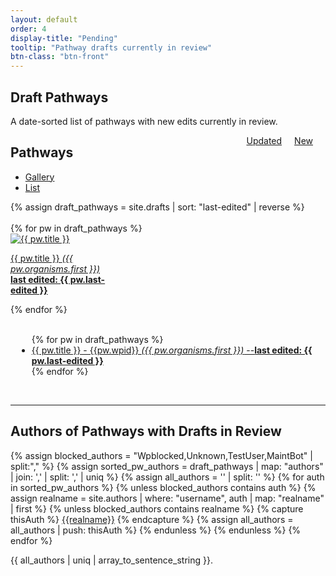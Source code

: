 ```yaml
---
layout: default
order: 4
display-title: "Pending"
tooltip: "Pathway drafts currently in review" 
btn-class: "btn-front"
---
```

    
<h2 id="title">Draft Pathways</h2>
<p>A date-sorted list of pathways with new edits currently in review. </p> 
<a class="btn btn-sm btn-front my-2" style="float:right;margin-right:20px;" title="Browse newly added pathways" href="/browse/new.html">New</a><a class="btn btn-sm btn-front my-2" style="float:right;margin-right:20px;" title="Browse recently updated pathways" href="/browse/updated.html">Updated</a>

<h2>Pathways</h2>
<ul class="nav nav-tabs">
    <li class="nav-item">
        <a class="nav-link active" data-toggle="tab" href="#gallery">Gallery</a>
    </li>
      <li class="nav-item">
        <a class="nav-link" data-toggle="tab" href="#list">List</a>
      </li>
</ul>
{% assign draft_pathways = site.drafts | sort: "last-edited" | reverse %}
<div class="tab-content" >
    <div class="tab-pane fade show active" id="gallery" role="tabpanel">
        <br/>
    <div class="row">
      {% for pw in draft_pathways %}
          <div class="col-sm-auto">
            <div class="card" style="width: 10rem;">
              <a class="card-link" href="{{ pw.url }}">
              <img class="card-img-top" loading="lazy" src="/draft_assets/{{pw.wpid}}/{{pw.wpid}}.png" alt="{{ pw.title }}">
              <div class="card-body">
                <p class="card-text">{{ pw.title }} <em>({{ pw.organisms.first }})</em>
                <br /><b>last edited: {{ pw.last-edited }}</b></p>
              </div>
              </a>
            </div>
          </div>
      {% endfor %}
    </div>
  </div>
  <div class="tab-pane fade" id="list" role="tabpanel">
    <br/>
    <div class="row" style="margin-left: 10px;">
      <ul>
        {% for pw in draft_pathways %}
              <li><a href="{{ pw.url }}">{{ pw.title }} - {{pw.wpid}} <em>({{ pw.organisms.first }})</em> --<b>last edited: {{ pw.last-edited }}</b></a></li>
        {% endfor %}
      </ul>
    </div>  
  </div>
</div>
<br/>
<hr/>
<h2>Authors of Pathways with Drafts in Review</h2>
<!-- AUTHOR PROCESSING -->
{% assign blocked_authors = "Wpblocked,Unknown,TestUser,MaintBot" | split:"," %}
{% assign sorted_pw_authors = draft_pathways | map: "authors" | join: ','  | split: ',' | uniq  %} <!-- REPLACE authors with "recent author" -->
{% assign all_authors = '' | split: '' %}
{% for auth in sorted_pw_authors %}
  {% unless blocked_authors contains auth %}
    {% assign realname = site.authors | where: "username", auth | map: "realname" | first  %}
    {% unless blocked_authors contains realname %}
      {% capture thisAuth %}
        <a href="{{site.url}}/authors/{{auth}}.html" title="View author profile">{{realname}}</a>
      {% endcapture %}
      {% assign all_authors = all_authors | push: thisAuth %}
    {% endunless %}
  {% endunless %}
{% endfor %}
<p>{{ all_authors | uniq | array_to_sentence_string }}.</p>
